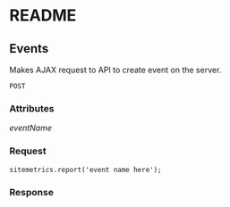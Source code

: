# README

## Events 

Makes AJAX request to API to create event on the server. 

`POST` 

### Attributes
_eventName_

### Request
`sitemetrics.report('event name here');`

### Response
